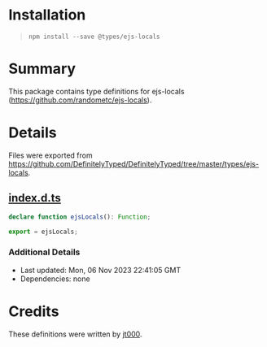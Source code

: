# Installation
> `npm install --save @types/ejs-locals`

# Summary
This package contains type definitions for ejs-locals (https://github.com/randometc/ejs-locals).

# Details
Files were exported from https://github.com/DefinitelyTyped/DefinitelyTyped/tree/master/types/ejs-locals.
## [index.d.ts](https://github.com/DefinitelyTyped/DefinitelyTyped/tree/master/types/ejs-locals/index.d.ts)
````ts
declare function ejsLocals(): Function;

export = ejsLocals;

````

### Additional Details
 * Last updated: Mon, 06 Nov 2023 22:41:05 GMT
 * Dependencies: none

# Credits
These definitions were written by [jt000](https://github.com/jt000).
